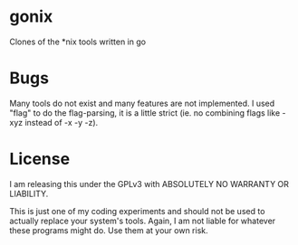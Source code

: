 # gonix
Clones of the *nix tools written in go

# Bugs
Many tools do not exist and many features are not implemented.
I used "flag" to do the flag-parsing, it is a little strict (ie. no combining flags like -xyz instead of -x -y -z).

# License
I am releasing this under the GPLv3 with ABSOLUTELY NO WARRANTY OR LIABILITY.

This is just one of my coding experiments and should not be used to actually replace your system's tools.
Again, I am not liable for whatever these programs might do. Use them at your own risk.
